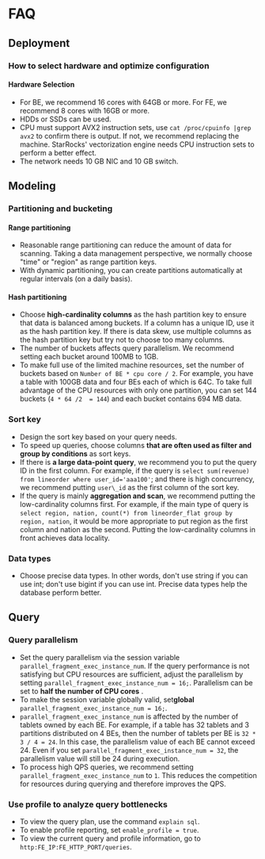 # FAQ

## Deployment

### How to select hardware and optimize configuration

#### Hardware Selection

* For BE, we recommend 16 cores with 64GB or more. For FE, we recommend 8 cores with 16GB or more.
* HDDs or SSDs can be used.
* CPU must support AVX2 instruction sets, use `cat /proc/cpuinfo |grep avx2` to confirm there is output. If not, we recommend replacing the machine. StarRocks' vectorization engine needs CPU instruction sets to perform a better effect.
* The network needs 10 GB NIC and 10 GB switch.

## Modeling

### Partitioning and bucketing

#### Range partitioning

* Reasonable range partitioning can reduce the amount of data for scanning. Taking a data management perspective, we normally choose "time" or "region" as range partition keys.
* With dynamic partitioning, you can create partitions automatically at regular intervals (on a daily basis).

#### Hash partitioning

* Choose **high-cardinality columns** as the hash partition key to ensure that data is balanced among buckets. If a column has a unique ID, use it as the hash partition key. If there is data skew, use multiple columns as the hash partition key but try not to choose too many columns.
* The number of buckets affects query parallelism. We recommend setting each bucket around 100MB to 1GB.
* To make full use of the limited machine resources, set the number of buckets based on ` Number of BE * cpu core / 2 `. For example, you have a table with 100GB data and four BEs each of which is 64C. To take full advantage of the CPU resources with only one partition, you can set 144 buckets (`4 * 64 /2  = 144`) and each bucket contains 694 MB data.

### Sort key

* Design the sort key based on your query needs.
* To speed up queries, choose columns **that are often used as filter and group by conditions** as sort keys.
* If there is **a large data-point query**, we recommend you to put the query ID in the first column. For example, if the query is `select sum(revenue) from lineorder where user_id='aaa100'`; and there is high concurrency, we recommend putting `user\_id` as the first column of the sort key.
* If the query is mainly **aggregation and scan**, we recommend putting the low-cardinality columns first. For example, if the main type of query is `select region, nation, count(*) from lineorder_flat group by region, nation`, it would be more appropriate to put region as the first column and nation as the second. Putting the low-cardinality columns in front achieves data locality.

### Data types

* Choose precise data types. In other words, don't use string if you can use int; don't use bigint if you can use int. Precise data types help the database perform better.

## Query

### Query parallelism

* Set the query parallelism via the session variable `parallel_fragment_exec_instance_num`. If the query performance is not satisfying but CPU resources are sufficient, adjust the parallelism by setting `parallel_fragment_exec_instance_num = 16;`. Parallelism can be set to **half the number of CPU cores** .
* To make the session variable globally valid, set**global** `parallel_fragment_exec_instance_num = 16;`.
* `parallel_fragment_exec_instance_num` is affected by the number of tablets owned by each BE. For example, if a table has 32 tablets and 3 partitions distributed on 4 BEs, then the number of tablets per BE is `32 * 3 / 4 = 24`. In this case, the parallelism value of each BE cannot exceed 24. Even if you set `parallel_fragment_exec_instance_num = 32`, the parallelism value will still be 24 during execution.
* To process high QPS queries, we recommend setting  `parallel_fragment_exec_instance_num` to `1`. This reduces the competition for resources during querying and therefore improves the QPS.

### Use profile to analyze query bottlenecks

* To view the query plan, use the command `explain sql`.
* To enable profile reporting, set `enable_profile = true`.
* To view the current query and profile information, go to `http:FE_IP:FE_HTTP_PORT/queries`.
